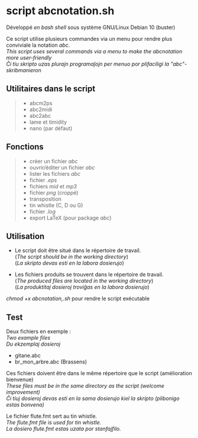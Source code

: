 # script abcnotation.sh
Développé _en bash shell_ sous système  GNU/Linux Debian 10 (buster)

Ce script utilise plusieurs commandes via un menu pour rendre plus conviviale la notation _abc_.    
_This script uses several commands via a menu to make the abcnotation more user-friendly_     
_Ĉi tiu skripto uzas plurajn programaĵojn per menuo por plifaciligi la "abc"-skribmanieron_


## Utilitaires dans le script
>* abcm2ps
>* abc2midi
>* abc2abc
>* lame et timidity 
>* nano (par défaut)

## Fonctions
>* créer un fichier _abc_
>* ouvrir/éditer un fichier _abc_
>* lister les fichiers _abc_
>* fichier _.eps_
>* fichiers _mid_ et _mp3_
>* fichier _png_ (croppé)
>* transposition
>* tin whistle (C, D ou G)
>* fichier _.log_
>* export LaTeX (pour package _abc_)

## Utilisation
* Le script doit être situé dans le répertoire de travail.     
(_The script should be in the working directory_)    
(_La skripto devas esti en la labora dosierujo_)

* Les fichiers produits se trouvent dans le répertoire de travail.    
(_The produced files are located in the working directory_)    
(_La produktitaj dosieroj troviĝas en la labora dosierujo_)

_chmod +x abcnotation,.sh_ pour rendre le script exécutable

## Test
Deux fichiers en exemple :     
_Two example files_    
_Du ekzemplaj dosieroj_
 
  
* gitane.abc   
* br_mon_arbre.abc (Brassens)

Ces fichiers doivent être dans le même répertoire que le script (amélioration bienvenue)    
_These files must be in the same directory as the script (welcome improvement)_    
_Ĉi tiuj dosieroj devas esti en la sama dosierujo kiel la skripto (plibonigo estas bonvena)_

Le fichier flute.fmt sert au tin whistle.    
_The flute.fmt file is used for tin whistle._   
_La dosiero flute.fmt estas uzata por stanfajfilo._
